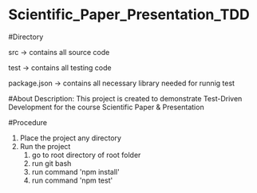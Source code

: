 # Scientific_Paper_Presentation_TDD

#Directory

src -> contains all source code

test -> contains all testing code

package.json -> contains all necessary library needed for runnig test

#About
Description: This project is created to demonstrate Test-Driven Development for the course Scientific Paper & Presentation

#Procedure
1. Place the project any directory
2. Run the project
    1. go to root directory of root folder
    2. run git bash
    3. run command 'npm install'
    4. run command 'npm test'
